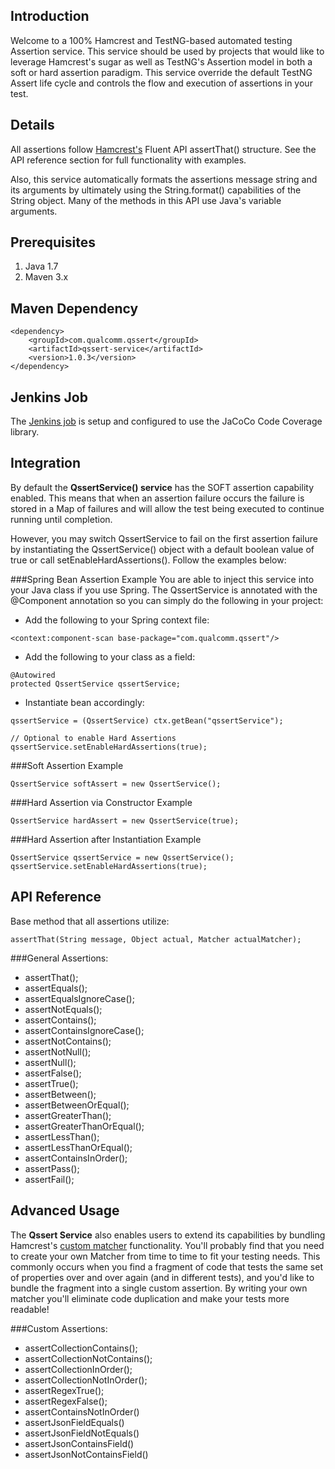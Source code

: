 ## Introduction

Welcome to a 100% Hamcrest and TestNG-based automated testing Assertion service.  This service should be used by projects 
that would like to leverage Hamcrest's sugar as well as TestNG's Assertion model in both a soft or hard assertion paradigm.  This service override the 
default TestNG Assert life cycle and controls the flow and execution of assertions in your test.

## Details
All assertions follow [Hamcrest's](https://code.google.com/p/hamcrest/) Fluent API assertThat() structure.  See the API reference section for full
functionality with examples.

Also, this service automatically formats the assertions message string and its arguments by ultimately using the String.format() 
capabilities of the String object.  Many of the methods in this API use Java's variable arguments. 

## Prerequisites

1. Java 1.7
2. Maven 3.x

## Maven Dependency

```
<dependency>
    <groupId>com.qualcomm.qssert</groupId>
    <artifactId>qssert-service</artifactId>
    <version>1.0.3</version>
</dependency>
```

## Jenkins Job

The [Jenkins job](http://toautoweb2.na.qualcomm.com:8080/view/Services/job/qssert-service/) is setup and configured to use the JaCoCo Code Coverage library.


## Integration
By default the **QssertService() service** has the SOFT assertion capability enabled.  This means that when an assertion 
failure occurs the failure is stored in a Map of failures and will allow the test being executed to continue 
running until completion.  

However, you may switch QssertService to fail on the first assertion failure by instantiating the QssertService() 
object with a default boolean value of true or call setEnableHardAssertions().  Follow the examples below:

###Spring Bean Assertion Example
You are able to inject this service into your Java class if you use Spring.  The QssertService is annotated 
with the @Component annotation so you can simply do the following in your project:

* Add the following to your Spring context file:
```
<context:component-scan base-package="com.qualcomm.qssert"/>
```

* Add the following to your class as a field:
```
@Autowired
protected QssertService qssertService;
```

* Instantiate bean accordingly:
``` 
qssertService = (QssertService) ctx.getBean("qssertService");

// Optional to enable Hard Assertions
qssertService.setEnableHardAssertions(true);
```

###Soft Assertion Example
```
QssertService softAssert = new QssertService();
```
###Hard Assertion via Constructor Example
```
QssertService hardAssert = new QssertService(true);
```

###Hard Assertion after Instantiation Example
```
QssertService qssertService = new QssertService();
qssertService.setEnableHardAssertions(true);
```

## API Reference

Base method that all assertions utilize:

```
assertThat(String message, Object actual, Matcher actualMatcher);
```

###General Assertions:
* assertThat();
* assertEquals();
* assertEqualsIgnoreCase();
* assertNotEquals();
* assertContains();
* assertContainsIgnoreCase();
* assertNotContains();
* assertNotNull();
* assertNull();
* assertFalse();
* assertTrue(); 
* assertBetween();
* assertBetweenOrEqual();
* assertGreaterThan();
* assertGreaterThanOrEqual();
* assertLessThan();
* assertLessThanOrEqual();
* assertContainsInOrder();
* assertPass();
* assertFail();

## Advanced Usage
The **Qssert Service** also enables users to extend its capabilities by bundling Hamcrest's [custom matcher](https://code.google.com/p/hamcrest/wiki/Tutorial) 
functionality. You'll probably find that you need to create your own Matcher from time to time to fit your testing needs. This commonly occurs when 
you find a fragment of code that tests the same set of properties over and over again (and in different tests), and you'd like 
to bundle the fragment into a single custom assertion. By writing your own matcher you'll eliminate code duplication and make your 
tests more readable! 

###Custom Assertions:
* assertCollectionContains();
* assertCollectionNotContains();
* assertCollectionInOrder();
* assertCollectionNotInOrder();
* assertRegexTrue();
* assertRegexFalse();
* assertContainsNotInOrder()
* assertJsonFieldEquals()
* assertJsonFieldNotEquals()
* assertJsonContainsField()
* assertJsonNotContainsField()